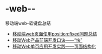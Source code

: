 # -web--
移动端web-软键盘总结

* [移动端web页面使用position:fixed问题总结](https://github.com/maxzhang/maxzhang.github.com/issues/2)
* [移动Web产品前端开发口诀——“快”](https://github.com/maxzhang/maxzhang.github.com/issues/1)
* [移动Web单页应用开发实践——页面结构化](https://github.com/maxzhang/maxzhang.github.com/issues/8)
